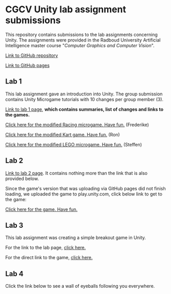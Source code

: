 # CGCV Unity lab assignment submissions

This repository contains submissions to the lab assignments concerning Unity. The assignments were provided in the Radboud University Artificial Intelligence master course "_Computer Graphics and Computer Vision_".

[Link to GitHub repository](https://github.com/steffenricklin/cgcv-lab-assignments)

[Link to GitHub pages](https://steffenricklin.github.io/cgcv-lab-assignments/)

## Lab 1

This lab assignment gave an introduction into Unity. The group submission contains Unity Microgame tutorials with 10 changes per group member (3). 

[Link to lab 1 page](https://steffenricklin.github.io/cgcv-lab-assignments/lab1/), **which contains summaries, list of changes and links to the games.**


<a href="https://steffenricklin.github.io/cgcv-lab-assignments/lab1/frederike" target="_blank">Click here for the modified Racing microgame. Have fun.</a> (Frederike)


<a href="https://steffenricklin.github.io/cgcv-lab-assignments/lab1/ron" target="_blank">Click here for the modified Kart game. Have fun.</a> (Ron)


<a href="https://steffenricklin.github.io/cgcv-lab-assignments/lab1/steffen" target="_blank">Click here for the modified LEGO microgame. Have fun.</a> (Steffen)


## Lab 2

[Link to lab 2 page](https://steffenricklin.github.io/cgcv-lab-assignments/lab2/). It contains nothing more than the link that is also provided below.

Since the game's version that was uploading via GitHub pages did not finish loading,
we uploaded the game to play.unity.com, click below link to get to the game:

<a href="https://play.unity.com/mg/other/moose-gone-wild" target="_blank">Click here for the game. Have fun.</a>

## Lab 3

This lab assignment was creating a simple breakout game in Unity.

For the link to the lab page, <a href="https://steffenricklin.github.io/cgcv-lab-assignments/lab3/">click here.</a>

For the direct link to the game, <a href="https://steffenricklin.github.io/cgcv-lab-assignments/lab3/game" target="_blank">click here.</a>

## Lab 4

Click the link below to see a wall of eyeballs following you everywhere.


